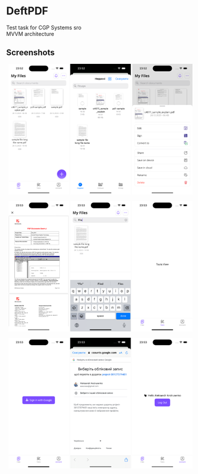 # DeftPDF
Test task for CGP Systems sro
<br> 
MVVM architecture

## Screenshots
<p align="center">
  <img src="Resource/1.png" alt="Image 1" height="350"/>
  <img src="Resource/2.png" alt="Image 2" height="350"/>
  <img src="Resource/3.png" alt="Image 3" height="350"/>
</p>

<p align="center">
  <img src="Resource/4.png" alt="Image 4" height="350"/>
  <img src="Resource/5.png" alt="Image 5" height="350"/>
  <img src="Resource/6.png" alt="Image 6" height="350"/>
</p>


<p align="center">
  <img src="Resource/7.png" alt="Image 7" height="350"/>
  <img src="Resource/8.png" alt="Image 8" height="350"/>
  <img src="Resource/9.png" alt="Image 9" height="350"/>
</p>

